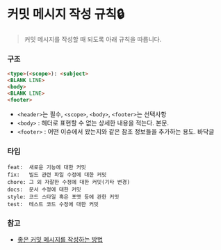 # 커밋 메시지 작성 규칙🔒

> 커밋 메시지를 작성할 때 되도록 아래 규칙을 따릅니다. 



### 구조

```markdown
<type>(<scope>): <subject>
<BLANK LINE>
<body>
<BLANK LINE>
<footer>
```

- `<header>`는 필수, `<scope>`, `<body>`, `<footer>`는 선택사항
- `<body>` : 헤더로 표현할 수 없는 상세한 내용을 적는다. 본문.
- `<footer>` : 어떤 이슈에서 왔는지와 같은 참조 정보들을 추가하는 용도. 바닥글



### 타입

```
feat:  새로운 기능에 대한 커밋
fix:   빌드 관련 파일 수정에 대한 커밋
chore: 그 외 자잘한 수정에 대한 커밋(기타 변경)
docs:  문서 수정에 대한 커밋
style: 코드 스타일 혹은 포맷 등에 관한 커밋
test:  테스트 코드 수정에 대한 커밋
```



### 참고

- [좋은 커밋 메시지를 작성하는 방법](https://beomseok95.tistory.com/328)

